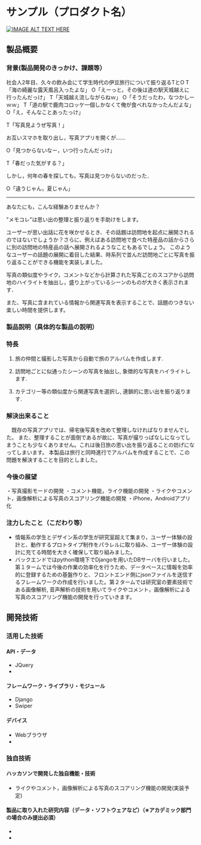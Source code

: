 # サンプル（プロダクト名）

[![IMAGE ALT TEXT HERE](https://jphacks.com/wp-content/uploads/2021/07/JPHACKS2021_ogp.jpg)](https://www.youtube.com/watch?v=LUPQFB4QyVo)

## 製品概要
### 背景(製品開発のきっかけ、課題等）
社会人2年目、久々の飲み会にて学生時代の伊豆旅行について振り返るTとO
T「海の綺麗な露天風呂入ったよな」
O「えーっと，その後は道の駅天城越えに行ったんだっけ」
T「天城越え流しながらねｗ」
O「そうだったわ，なつかしーｗｗ」
T「道の駅で鹿肉コロッケ一個しかなくて俺が食べれなかったんだよな」
O「え，そんなことあったっけ」

 T「写真見ようぜ写真！」

お互いスマホを取り出し，写真アプリを開くが……

O「見つからないなー，いつ行ったんだっけ」

T「春だった気がする？」

しかし，何年の春を探しても，写真は見つからないのだった．

O「違うじゃん，夏じゃん」

------

あなたにも，こんな経験ありませんか？

"メモコレ"は思い出の整理と振り返りを手助けをします。

ユーザーが思い出話に花を咲かせるとき、その話題は訪問地を起点に展開されるのではないでしょうか？さらに、例えばある訪問地で食べた特産品の話からさらに別の訪問地の特産品の話へ展開されるようなこともあるでしょう。
このようなユーザーの話題の展開に着目した結果、時系列で並んだ訪問地ごとに写真を振り返ることができる機能を実装しました。


写真の類似度やライク，コメントなどから計算された写真ごとのスコアから訪問地のハイライトを抽出し，盛り上がっているシーンのものが大きく表示されます．

また、写真に含まれている情報から関連写真を表示することで、話題のつきない楽しい時間を提供します。


### 製品説明（具体的な製品の説明）
### 特長
1. 旅の仲間と撮影した写真から自動で旅のアルバムを作成します.

2. 訪問地ごとに似通ったシーンの写真を抽出し, 象徴的な写真をハイライトします.

3. カテゴリー等の類似度から関連写真を選択し, 連鎖的に思い出を振り返ります.


### 解決出来ること
　既存の写真アプリでは、帰宅後写真を改めて整理しなければなりませんでした。
また、整理することが面倒であるが故に、写真が撮りっぱなしになってしまうことも少なくありません。これは後日旅の思い出を振り返ることの妨げになってしまいます。
本製品は旅行と同時進行でアルバムを作成することで、この問題を解決することを目的としました。

### 今後の展望
・写真撮影モードの開発
・コメント機能，ライク機能の開発
・ライクやコメント，画像解析による写真のスコアリング機能の開発
・iPhone，Androidアプリ化

### 注力したこと（こだわり等）
* 情報系の学生とデザイン系の学生が研究室超えて集まり，ユーザー体験の設計と、動作するプロトタイプ制作をパラレルに取り組み、ユーザー体験の設計に充てる時間を大きく確保して取り組みました。
* バックエンドではpython環境下でDjangoを用いたDBサーバを行いました。第１タームでは今後の作業の効率化を行うため、データベースに情報を効率的に登録するための基盤作りと、フロントエンド側にjsonファイルを送信するフレームワークの作成を行いました。第２タームでは研究室の要素技術である画像解析, 音声解析の技術を用いてライクやコメント，画像解析による写真のスコアリング機能の開発を行っていきます。

## 開発技術
### 活用した技術
#### API・データ
* JQuery
* 

#### フレームワーク・ライブラリ・モジュール
* Django
* Swiper

#### デバイス
* Webブラウザ
* 

### 独自技術
#### ハッカソンで開発した独自機能・技術
* ライクやコメント，画像解析による写真のスコアリング機能の開発(実装予定)

#### 製品に取り入れた研究内容（データ・ソフトウェアなど）（※アカデミック部門の場合のみ提出必須）
* 
* 
